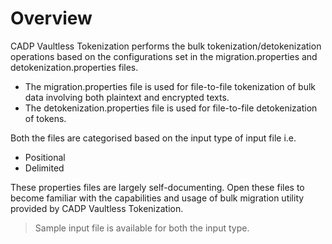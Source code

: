 # **Overview**

CADP Vaultless Tokenization performs the bulk tokenization/detokenization operations based on the configurations set in the migration.properties and detokenization.properties files.

* The migration.properties file is used for file-to-file tokenization of bulk data involving both plaintext and
encrypted texts.
* The detokenization.properties file is used for file-to-file detokenization of tokens.

Both the files are categorised based on the input type of input file i.e.       
* Positional
* Delimited

These properties files are largely self-documenting. Open these files to become familiar with the capabilities and usage
of bulk migration utility provided by CADP Vaultless Tokenization.

> Sample input file is available for both the input type.